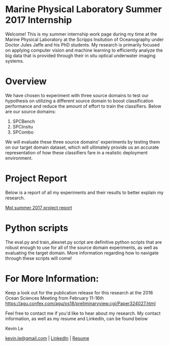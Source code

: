 # Marine Physical Laboratory Summer 2017 Internship
Welcome! This is my summer internship work page during my time at the Marine Physical Laboratory at the Scripps Insitution of Oceanography under Doctor Jules Jaffe and his PhD students. My research is primarily focused on applying computer vision and machine learning to efficiently analyze the big data that is provided through their in situ optical underwater imaging systems.

# Overview
We have chosen to experiment with three source domains to test our hypothesis on utilizing a different source domain to boost classification performance and reduce the amount of effort to train the classifiers. Below are our source domains:

1. SPCBench
2. SPCInsitu
3. SPCombo

We will evaluate these three source domains' experiments by testing them on our target domain dataset, which will ultimately provide us an accurate representation of how these classifiers fare in a realistic deployment environment.

# Project Report
Below is a report of all my experiments and their results to better explain my research.

<a href="//www.slideshare.net/secret/rzG5BiAbYDVLl" title="Mpl summer 2017 project report" target="_blank">Mpl summer 2017 project report</a> 

# Python scripts
The eval.py and train_alexnet.py script are definitive python scripts that are robust enough to use for all of the source domain experiments, as well as evaluating the target domain. More information regarding how to navigate through these scripts will come!

# For More Information:
Keep a look out for the publication release for this research at the 2018 Ocean Sciences Meeting from February 11-16th
https://agu.confex.com/agu/os18/preliminaryview.cgi/Paper324027.html

Feel free to contact me if you'd like to hear about my research. My contact information, as well as my resume and LinkedIn, can be found below

Kevin Le

kevin.le@gmail.com | <a href="https://www.linkedin.com/in/ktl014/" title="LinkedIn" target="_blank">LinkedIn</a> | <a href="https://docs.google.com/document/d/e/2PACX-1vSVOGU_fSBwC_LA0aIk_hu0jSubA6_y1tN6tKqEoI8LLcq4JIQEPSOwO-jur-6zsoph5L27kCZr0hQ5/pub" title="Resume" target="_blank">Resume</a>

